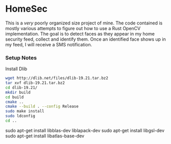 # HomeSec

This is a _very_ poorly organized size project of mine. The code contained is mostly various attempts to figure out how to use a Rust OpenCV implementation. The goal is to detect faces as they appear in my home security feed, collect and identify them. Once an identified face shows up in my feed, I will receive a SMS notification.

### Setup Notes

Install Dlib

```sh
wget http://dlib.net/files/dlib-19.21.tar.bz2
tar xvf dlib-19.21.tar.bz2
cd dlib-19.21/
mkdir build
cd build
cmake ..
cmake --build . --config Release
sudo make install
sudo ldconfig
cd ..
```


sudo apt-get install libblas-dev liblapack-dev
sudo apt-get install libgsl-dev
sudo apt-get install libatlas-base-dev 
